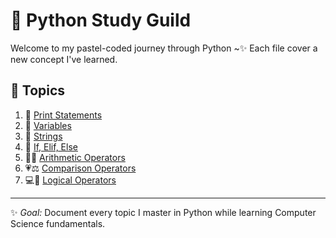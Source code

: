 # 🩷 Python Study Guild

Welcome to my pastel-coded journey through Python ~✨
Each file cover a new concept I've learned. 

## 🌸 Topics
1. 🩷 [Print Statements](01_print_statements.py)
2. 💛 [Variables](02_variables.py)
3. 🩵 [Strings](03_strings.py)
4. 💜 [If, Elif, Else](04_If_Elif_Else.py)
5. 🩷🧮 [Arithmetic Operators](05_operators_arithmetic.py)
6. 💗⚖️ [Comparison Operators](06_comparison_operators.py)
7. 💻💖 [Logical Operators](07_logical_operators.py)
---



✨ *Goal:* Document every topic I master in Python while learning Computer Science fundamentals.
